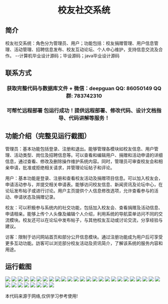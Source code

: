 <p><h1 align="center">校友社交系统</h1></p>

## 简介
校友社交系统：角色分为管理员、用户；功能包括：校友捐赠管理、用户信息管理、活动管理、招聘信息发布、校友互动论坛、个人中心维护，支持信息交流及合作。    --计算机毕业设计源码；毕设源码；java毕业设计源码


## 联系方式
<p><h3 align="center">获取完整代码与数据库文件 + 微信：deepguan QQ: 86050149 QQ群: 783742310</h3></p>
<p><h3 align="center">可帮忙远程部署 包运行成功！提供远程部署、修改代码、设计文档指导、代码讲解等服务！</h3></p>

## 功能介绍（完整见运行截图）
管理员：基本功能包括登录、注册和退出。能够管理各模块如校友信息、用户管理、活动类型、岗位及招聘信息等。可以查看和编辑用户、捐赠和活动申请的详细信息，通过查看、修改及删除操作维护系统内容。同时，管理员可审查校友会和相亲申请，批准或拒绝相关请求，并管理论坛帖子和评论。

用户：基本功能是登录、注册和查看校友活动及捐赠项目信息。可以加入校友会，申请活动参与，并提交相关申请表。能够访问校友信息、新闻资讯及论坛中心，在论坛发布帖子或进行讨论。用户主页提供个人信息修改选项，允许查看参与的活动、申请状态及捐赠记录。

校友：可以积极参与系统内的社交功能，包括加入校友会、查看捐赠及活动信息、申请相亲。能够上传个人头像及编辑个人介绍，利用系统的导航菜单访问不同的交流模块。校友还可以在论坛中发布帖子，与其他校友互动或讨论交流，分享经验与建议。

访客：限制于访问网站首页和部分公开信息模块。通过注册功能成为用户后可享受更多互动功能。訪客可以浏览部分校友活动及资讯简介，了解该系统的服务内容和用途。


## 运行截图
![](img/001.jpg)
![](img/002.jpg)
![](img/003.jpg)
![](img/004.jpg)
![](img/005.jpg)
![](img/006.jpg)
![](img/007.jpg)
![](img/008.jpg)
![](img/009.jpg)
![](img/010.jpg)
![](img/011.jpg)
![](img/012.jpg)
![](img/013.jpg)
![](img/014.jpg)
![](img/015.jpg)
![](img/016.jpg)
![](img/017.jpg)
![](img/018.jpg)
![](img/019.jpg)
![](img/020.jpg)
![](img/021.jpg)
![](img/022.jpg)
![](img/023.jpg)
![](img/024.jpg)
![](img/025.jpg)
![](img/026.jpg)
![](img/027.jpg)
![](img/028.jpg)
![](img/029.jpg)
![](img/030.jpg)
![](img/031.jpg)
![](img/032.jpg)
![](img/033.jpg)

<p>本代码来源于网络,仅供学习参考使用!</p>
